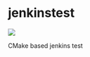 jenkinstest
===========

<a href='http://root.maximaximal.com/jenkins/job/Test/'><img src='http://root.maximaximal.com/jenkins/job/Test/badge/icon'></a>

CMake based jenkins test
